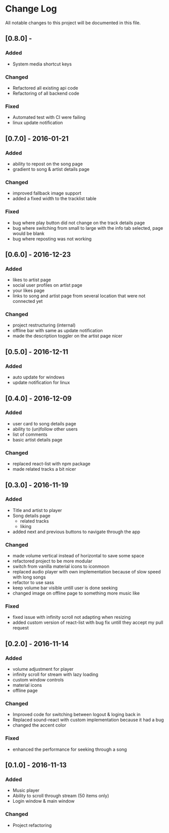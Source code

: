 # Change Log
All notable changes to this project will be documented in this file.
## [0.8.0] -
### Added
- System media shortcut keys

### Changed
- Refactored all existing api code
- Refactoring of all backend code

### Fixed
- Automated test with CI were failing
- linux update notification

## [0.7.0] - 2016-01-21
### Added 
- ability to repost on the song page
- gradient to song & artist details page

### Changed
- improved fallback image support
- added a fixed width to the tracklist table

### Fixed
- bug where play button did not change on the track details page
- bug where switching from small to large with the info tab selected, page would be blank
- bug where reposting was not working

## [0.6.0] - 2016-12-23
### Added 
- likes to artist page
- social user profiles on artist page
- your likes page
- links to song and artist page from several location that were not connected yet

### Changed
- project restructuring (internal)
- offline bar with same as update notification
- made the description toggler on the artist page nicer

## [0.5.0] - 2016-12-11
### Added 
- auto update for windows
- update notification for linux

## [0.4.0] - 2016-12-09
### Added 
- user card to song details page
- ability to (un)follow other users
- list of comments
- basic artist details page

### Changed
- replaced react-list with npm package
- made related tracks a bit nicer

## [0.3.0] - 2016-11-19
### Added
- Title and artist to player
- Song details page
	- related tracks
	- liking
- added next and previous buttons to navigate through the app

### Changed
- made volume vertical instead of horizontal to save some space
- refactored project to be more modular
- switch from vanilla material icons to iconmoon
- replaced audio player with own implementation because of slow speed with long songs
- refactor to use sass
- keep volume bar visible untill user is done seeking
- changed image on offline page to something more music like

### Fixed
- fixed issue with infinity scroll not adapting when resizing
- added custom version of react-list with bug fix untill they accept my pull request

## [0.2.0] - 2016-11-14
### Added
- volume adjustment for player
- infinity scroll for stream with lazy loading
- custom window controls
- material icons
- offline page

### Changed
- Improved code for switching between logout & loging back in
- Replaced sound-react with custom implementation because it had a bug
- changed the accent color

### Fixed
- enhanced the performance for seeking through a song

## [0.1.0] - 2016-11-13
### Added
- Music player
- Ability to scroll through stream (50 items only)
- Login window & main window

### Changed
- Project refactoring
